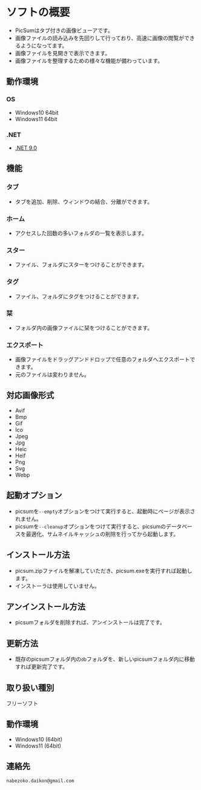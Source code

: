 # ソフトの概要
* PicSumはタブ付きの画像ビューアです。
* 画像ファイルの読み込みを先回りして行っており、高速に画像の閲覧ができるようになってます。
* 画像ファイルを見開きで表示できます。
* 画像ファイルを整理するための様々な機能が備わっています。

## 動作環境
### OS
* Windows10 64bit
* Windows11 64bit
### .NET
* [.NET 9.0](https://dotnet.microsoft.com/ja-jp/download/dotnet/9.0)

## 機能
### タブ
* タブを追加、削除、ウィンドウの結合、分離ができます。
### ホーム
* アクセスした回数の多いフォルダの一覧を表示します。
### スター
* ファイル、フォルダにスターをつけることができます。
### タグ
* ファイル、フォルダにタグをつけることができます。
### 栞 
* フォルダ内の画像ファイルに栞をつけることができます。
### エクスポート
* 画像ファイルをドラッグアンドドロップで任意のフォルダへエクスポートできます。
* 元のファイルは変わりません。

## 対応画像形式
* Avif
* Bmp
* Gif
* Ico
* Jpeg
* Jpg
* Heic
* Heif
* Png
* Svg
* Webp

## 起動オプション
* picsumを`--empty`オプションをつけて実行すると、起動時にページが表示されません。
* picsumを`--cleanup`オプションをつけて実行すると、picsumのデータベースを最適化、サムネイルキャッシュの削除を行ってから起動します。

## インストール方法
* picsum.zipファイルを解凍していただき、picsum.exeを実行すれば起動します。
* インストーラは使用していません。

## アンインストール方法
* picsumフォルダを削除すれば、アンインストールは完了です。

## 更新方法
* 既存のpicsumフォルダ内の`db`フォルダを、新しいpicsumフォルダ内に移動すれば更新完了です。

## 取り扱い種別
フリーソフト

## 動作環境
* Windows10 (64bit)
* Windows11 (64bit)

## 連絡先
`nabezoko.daikon@gmail.com`
